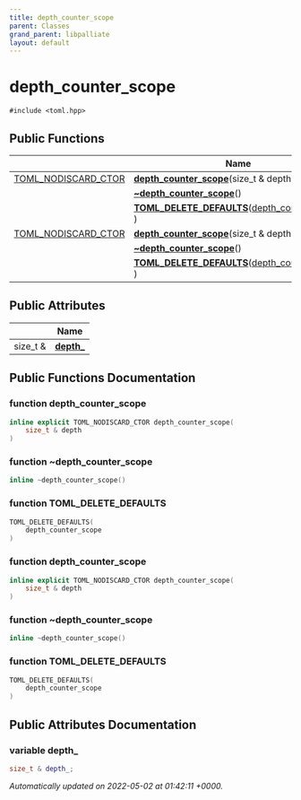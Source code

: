 ```yaml
---
title: depth_counter_scope
parent: Classes
grand_parent: libpalliate
layout: default
---
```


# depth_counter_scope






`#include <toml.hpp>`

## Public Functions

|                | Name           |
| -------------- | -------------- |
| [TOML_NODISCARD_CTOR](/libpalliate/generated/Files/toml_8hpp#define-toml-nodiscard-ctor) | **[depth_counter_scope](/libpalliate/generated/Classes/structdepth__counter__scope#function-depth-counter-scope)**(size_t & depth) |
| | **[~depth_counter_scope](/libpalliate/generated/Classes/structdepth__counter__scope#function-~depth-counter-scope)**() |
| | **[TOML_DELETE_DEFAULTS](/libpalliate/generated/Classes/structdepth__counter__scope#function-toml-delete-defaults)**([depth_counter_scope](/libpalliate/generated/Classes/structdepth__counter__scope) ) |
| [TOML_NODISCARD_CTOR](/libpalliate/generated/Files/toml_8hpp#define-toml-nodiscard-ctor) | **[depth_counter_scope](/libpalliate/generated/Classes/structdepth__counter__scope#function-depth-counter-scope)**(size_t & depth) |
| | **[~depth_counter_scope](/libpalliate/generated/Classes/structdepth__counter__scope#function-~depth-counter-scope)**() |
| | **[TOML_DELETE_DEFAULTS](/libpalliate/generated/Classes/structdepth__counter__scope#function-toml-delete-defaults)**([depth_counter_scope](/libpalliate/generated/Classes/structdepth__counter__scope) ) |

## Public Attributes

|                | Name           |
| -------------- | -------------- |
| size_t & | **[depth_](/libpalliate/generated/Classes/structdepth__counter__scope#variable-depth-)**  |

## Public Functions Documentation

### function depth_counter_scope

```cpp
inline explicit TOML_NODISCARD_CTOR depth_counter_scope(
    size_t & depth
)
```


### function ~depth_counter_scope

```cpp
inline ~depth_counter_scope()
```


### function TOML_DELETE_DEFAULTS

```cpp
TOML_DELETE_DEFAULTS(
    depth_counter_scope 
)
```


### function depth_counter_scope

```cpp
inline explicit TOML_NODISCARD_CTOR depth_counter_scope(
    size_t & depth
)
```


### function ~depth_counter_scope

```cpp
inline ~depth_counter_scope()
```


### function TOML_DELETE_DEFAULTS

```cpp
TOML_DELETE_DEFAULTS(
    depth_counter_scope 
)
```


## Public Attributes Documentation

### variable depth_

```cpp
size_t & depth_;
```



_Automatically updated on 2022-05-02 at 01:42:11 +0000._